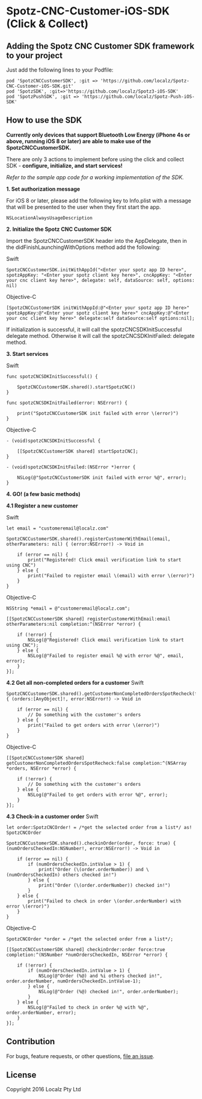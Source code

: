 # Spotz-CNC-Customer-iOS-SDK (Click &amp; Collect)


## Adding the Spotz CNC Customer SDK framework to your project

Just add the following lines to your Podfile:
```
pod 'SpotzCNCCustomerSDK', :git => 'https://github.com/localz/Spotz-CNC-Customer-iOS-SDK.git'
pod 'SpotzSDK', :git=>'https://github.com/localz/Spotz3-iOS-SDK'
pod 'SpotzPushSDK', :git => 'https://github.com/localz/Spotz-Push-iOS-SDK'
```

## How to use the SDK


**Currently only devices that support Bluetooth Low Energy (iPhone 4s or above, running iOS 8 or later) are able to make use of the SpotzCNCCustomerSDK.**

There are only 3 actions to implement before using the click and collect SDK - **configure, initialize, and start services!**

*Refer to the sample app code for a working implementation of the SDK.*


**1. Set authorization message**

For iOS 8 or later, please add the following key to Info.plist with a message that will be presented to the user when they first start the app.
```
NSLocationAlwaysUsageDescription
```

**2. Initialize the Spotz CNC Customer SDK**

Import the SpotzCNCCustomerSDK header into the AppDelegate, then in the didFinishLaunchingWithOptions method add the following:

Swift
```
SpotzCNCCustomerSDK.initWithAppId("<Enter your spotz app ID here>", spotzAppKey: "<Enter your spotz client key here>", cncAppKey: "<Enter your cnc client key here>", delegate: self, dataSource: self, options: nil)
```

Objective-C
```
[SpotzCNCCustomerSDK initWithAppId:@"<Enter your spotz app ID here>" spotzAppKey:@"<Enter your spotz client key here>" cncAppKey:@"<Enter your cnc client key here>" delegate:self dataSource:self options:nil];
```

If initialization is successful, it will call the spotzCNCSDKInitSuccessful delegate method. Otherwise it will call the spotzCNCSDKInitFailed: delegate method.

**3. Start services**

Swift
```
func spotzCNCSDKInitSuccessful() {
    
    SpotzCNCCustomerSDK.shared().startSpotzCNC()
}
    
func spotzCNCSDKInitFailed(error: NSError!) {
    
    print("SpotzCNCCustomerSDK init failed with error \(error)")
}
```

Objective-C
```
- (void)spotzCNCSDKInitSuccessful {
    
    [[SpotzCNCCustomerSDK shared] startSpotzCNC];
}

- (void)spotzCNCSDKInitFailed:(NSError *)error {
    
    NSLog(@"SpotzCNCCustomerSDK init failed with error %@", error);
}
```

**4. GO! (a few basic methods)**

**4.1 Register a new customer**

Swift
```
let email = "customeremail@localz.com"
        
SpotzCNCCustomerSDK.shared().registerCustomerWithEmail(email, otherParameters: nil) { (error:NSError!) -> Void in

    if (error == nil) {
        print("Registered! Click email verification link to start using CNC")
    } else {
        print("Failed to register email \(email) with error \(error)")
    }
}
```

Objective-C
```
NSString *email = @"customeremail@localz.com";
    
[[SpotzCNCCustomerSDK shared] registerCustomerWithEmail:email otherParameters:nil completion:^(NSError *error) {

    if (!error) {
        NSLog(@"Registered! Click email verification link to start using CNC");
    } else {
        NSLog(@"Failed to register email %@ with error %@", email, error);
    }
}];
```

**4.2 Get all non-completed orders for a customer**
Swift
```
SpotzCNCCustomerSDK.shared().getCustomerNonCompletedOrdersSpotRecheck(false) { (orders:[AnyObject]!, error:NSError!) -> Void in

    if (error == nil) {
        // Do something with the customer's orders
    } else {
        print("Failed to get orders with error \(error)")
    }
}
```

Objective-C
```
[[SpotzCNCCustomerSDK shared] getCustomerNonCompletedOrdersSpotRecheck:false completion:^(NSArray *orders, NSError *error) {

    if (!error) {
        // Do something with the customer's orders
    } else {
        NSLog(@"Failed to get orders with error %@", error);
    }
}];
```

**4.3 Check-in a customer order**
Swift
```
let order:SpotzCNCOrder! = /*get the selected order from a list*/ as! SpotzCNCOrder
        
SpotzCNCCustomerSDK.shared().checkinOrder(order, force: true) { (numOrdersCheckedIn:NSNumber!, error:NSError!) -> Void in

    if (error == nil) {
        if (numOrdersCheckedIn.intValue > 1) {
            print("Order (\(order.orderNumber)) and \(numOrdersCheckedIn) others checked in!")
        } else {
            print("Order (\(order.orderNumber)) checked in!")
        }
    } else {
        print("Failed to check in order \(order.orderNumber) with error \(error)")
    }
}
```

Objective-C
```
SpotzCNCOrder *order = /*get the selected order from a list*/;
    
[[SpotzCNCCustomerSDK shared] checkinOrder:order force:true completion:^(NSNumber *numOrdersCheckedIn, NSError *error) {

    if (!error) {
        if (numOrdersCheckedIn.intValue > 1) {
            NSLog(@"Order (%@) and %i others checked in!", order.orderNumber, numOrdersCheckedIn.intValue-1);
        } else {
            NSLog(@"Order (%@) checked in!", order.orderNumber);
        }
    } else {
        NSLog(@"Failed to check in order %@ with %@", order.orderNumber, error);
    }
}];
```


## Contribution

For bugs, feature requests, or other questions, [file an issue](https://github.com/localz/Spotz-CNC-Customer-iOS-SDK/issues/new).

## License

Copyright 2016 Localz Pty Ltd
